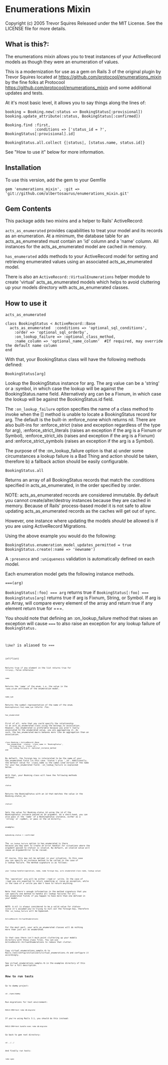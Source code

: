 # Enumerations Mixin

Copyright (c) 2005 Trevor Squires
Released under the MIT License.  See the LICENSE file for more details.

## What is this?:

The enumerations mixin allows you to treat instances of your
ActiveRecord models as though they were an enumeration of values.

This is a modernization for use as a gem on Rails 3 of the original plugin by Trevor Squires
located at https://github.com/protocool/enumerations_mixin by the fine folks at Protocool https://github.com/protocool/enumerations_mixin
and some additional updates and tests.

At it's most basic level, it allows you to say things along the lines of:

    booking = Booking.new(:status => BookingStatus[:provisional])
    booking.update_attribute(:status, BookingStatus[:confirmed])

    Booking.find :first,
                 :conditions => ['status_id = ?', BookingStatus[:provisional].id]

    BookingStatus.all.collect {|status|, [status.name, status.id]}

See "How to use it" below for more information.

## Installation

To use this version, add the gem to your Gemfile

    gem 'enumerations_mixin', :git => 'git://github.com/albertosaurus/enumerations_mixin.git'

## Gem Contents

This package adds two mixins and a helper to Rails' ActiveRecord:

<code>acts_as_enumerated</code> provides capabilities to treat your model and its records as an enumeration. At a minimum, the database table for  an acts_as_enumerated must contain an 'id' column and a 'name' column. All instances for the acts_as_enumerated model are cached in memory.

<code>has_enumerated</code> adds methods to your ActiveRecord model for setting and retrieving enumerated values using an associated acts_as_enumerated model.

There is also an <code>ActiveRecord::VirtualEnumerations</code> helper module to create 'virtual' acts_as_enumerated models which helps to avoid cluttering up your models directory with acts_as_enumerated classes.

## How to use it

<code>acts_as_enumerated</code>

    class BookingStatus < ActiveRecord::Base
      acts_as_enumerated  :conditions => 'optional_sql_conditions',
        :order => 'optional_sql_orderby',
        :on_lookup_failure => :optional_class_method,
        :name_column => 'optional_name_column'  #If required, may override the default name column
    end

With that, your BookingStatus class will have the following methods defined:

<code>BookingStatus[arg]</code>

Lookup the BookingStatus instance for arg. The arg value can be a 'string' or a :symbol, in which case the lookup will be against the BookingStatus.name field. Alternatively arg can be a Fixnum, in which case the lookup will be against the BookingStatus.id field.

The <code>:on_lookup_failure</code> option specifies the name of a class method to invoke when the [] method is unable to locate a BookingStatus record for arg. The default is the built-in :enforce_none which returns nil. There are also built-ins for :enforce_strict (raise and exception regardless of the type for arg), :enforce_strict_literals (raises an exception if the arg is a Fixnum or Symbol), :enforce_strict_ids (raises and exception if the arg is a Fixnum) and :enforce_strict_symbols (raises an exception if the arg is a Symbol).

The purpose of the :on_lookup_failure option is that a) under some circumstances a lookup failure is a Bad Thing and action should be taken, therefore b) a fallback action should be easily configurable.

<code>BookingStatus.all</code>

Returns an array of all BookingStatus records that match the :conditions specified in acts_as_enumerated, in the order specified by :order.

NOTE: acts_as_enumerated records are considered immutable. By default you cannot create/alter/destroy instances because they are cached in memory.  Because of Rails' process-based model it is not safe to allow updating acts_as_enumerated records as the caches will get out of sync.

However, one instance where updating the models *should* be allowed is if you are using ActiveRecord Migrations.

Using the above example you would do the following:

    BookingStatus.enumeration_model_updates_permitted = true
    BookingStatus.create(:name => 'newname')

A <code>:presence</code> and <code>:uniqueness</code> validation is automatically defined on each model.

Each enumeration model gets the following instance methods.

<code>===(arg)</code>

<code>BookingStatus[:foo] === arg</code> returns true if <code>BookingStatus[:foo] === BookingStatus[arg]</code> returns true if arg is Fixnum, String, or Symbol.  If arg is an Array, will compare every element of the array and return true if any element return true for ===.

You should note that defining an :on_lookup_failure method that raises an exception will cause <code>===</code> to also raise an exception for any lookup failure of <code>BookingStatus</arg>.

<code>like?</code> is aliased to <code>===<code>

<code>in?(*list)<code>

Returns true if any element in the list returns true for <code>===(arg)</code>, false otherwise.

<code>name</code>

Returns the 'name' of the enum, i.e. the value in the <code>:name_column</code> attribute of the enumeration model.

<code>name_sym</code>

Returns the symbol representation of the name of the enum.  <code>BookingStatus[:foo].name_sym</code> returns :foo.

<code>has_enumerated</code>

First of all, note that you *could* specify the relationship to an acts_as_enumerated class using the belongs_to association. However, has_enumerated is preferable because you aren't really associated to the enumerated value, you are *aggregating* it. As such, the has_enumerated macro behaves more like an aggregation than an association.

    class Booking < ActiveRecord::Base
      has_enumerated  :status, :class_name => 'BookingStatus',
        :foreign_key => 'status_id',
        :on_lookup_failure => :optional_instance_method
    end

By default, the foreign key is interpreted to be the name of your has_enumerated field (in this case 'status') plus '_id'.  Additionally, the default value for :class_name is the camel-ized version of the name for your has_enumerated field. :on_lookup_failure is explained below.

With that, your Booking class will have the following methods defined:

<code>status</code>

Returns the BookingStatus with an id that matches the value in the Booking.status_id.

<code>status=</code>

Sets the value for Booking.status_id using the id of the BookingStatus instance passed as an argument.  As a short-hand, you can also pass it the 'name' of a BookingStatus instance, either as a 'string' or :symbol, or pass in the id directly.

example:

    mybooking.status = :confirmed

The <code>:on_lookup_failure</code> option in has_enumerated is there because you may want to create an error handler for situations where the argument passed to status= is invalid.  By default, an invalid value will cause an ArgumentError to be raised.  

Of course, this may not be optimal in your situation.  In this case you can specify an *instance* method to be called in the case of a lookup failure. The method signature is as follows:

    your_lookup_handler(operation, name, name_foreign_key, acts_enumerated_class_name, lookup_value)

The 'operation' arg will be either :read or :write.  In the case of :read you are expected to return something or raise an exception, while in the case of a :write you don't have to return anything.

Note that there's enough information in the method signature that you can specify one method to handle all lookup failures for all has_enumerated fields if you happen to have more than one defined in your model.

NOTE: A nil is always considered to be a valid value for status= since it's assumed you're trying to null out the foreign key, therefore the <code>:on_lookup_failure</code> will be bypassed.

<code>ActiveRecord::VirtualEnumerations</code>

For the most part, your acts_as_enumerated classes will do nothing more than just act as enumerated.

In that case there isn't much point cluttering up your models directory with those class files. You can use ActiveRecord::VirtualEnumerations to reduce that clutter.

Copy virtual_enumerations_sample.rb to Rails.root/config/initializers/virtual_enumerations.rb and configure it accordingly.

See virtual_enumerations_sample.rb in the examples directory of this gem for a full description.


## How to run tests

Go to dummy project:
    
    cd ./spec/dummy

Run migrations for test environment:

    RAILS_ENV=test rake db:migrate

If you're using Rails 3.1, you should do this instead:

    RAILS_ENV=test bundle exec rake db:migrate

Go back to gem root directory:

    cd ../../

And finally run tests:

    rake spec
